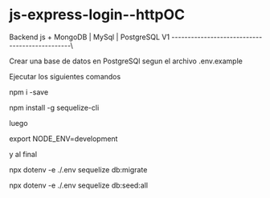 # js-express-login--httpOC
Backend js + MongoDB | MySql | PostgreSQL V1
-----------------------------------------------\

Crear una base de datos en PostgreSQl segun el archivo .env.example

Ejecutar los siguientes comandos

npm i -save

npm install -g sequelize-cli

luego 

export NODE_ENV=development

y al final

npx dotenv -e ./.env sequelize db:migrate

npx dotenv -e ./.env sequelize db:seed:all